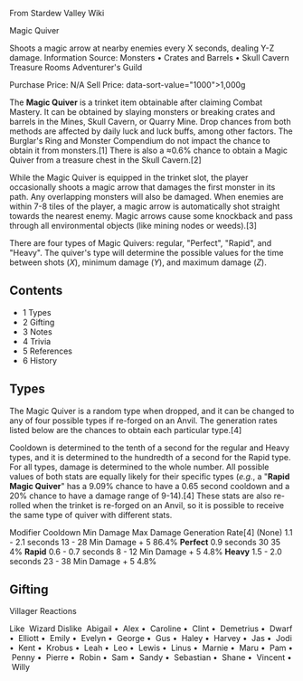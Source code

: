 From Stardew Valley Wiki

Magic Quiver

Shoots a magic arrow at nearby enemies every X seconds, dealing Y-Z damage. Information Source: Monsters • Crates and Barrels • Skull Cavern Treasure Rooms Adventurer's Guild

Purchase Price: N/A Sell Price: data-sort-value="1000"&gt;1,000g

The **Magic Quiver** is a trinket item obtainable after claiming Combat Mastery. It can be obtained by slaying monsters or breaking crates and barrels in the Mines, Skull Cavern, or Quarry Mine. Drop chances from both methods are affected by daily luck and luck buffs, among other factors. The Burglar's Ring and Monster Compendium do not impact the chance to obtain it from monsters.\[1] There is also a ≈0.6% chance to obtain a Magic Quiver from a treasure chest in the Skull Cavern.\[2]

While the Magic Quiver is equipped in the trinket slot, the player occasionally shoots a magic arrow that damages the first monster in its path. Any overlapping monsters will also be damaged. When enemies are within 7-8 tiles of the player, a magic arrow is automatically shot straight towards the nearest enemy. Magic arrows cause some knockback and pass through all environmental objects (like mining nodes or weeds).\[3]

There are four types of Magic Quivers: regular, "Perfect", "Rapid", and "Heavy". The quiver's type will determine the possible values for the time between shots (*X*), minimum damage (*Y*), and maximum damage (*Z*).

## Contents

- 1 Types
- 2 Gifting
- 3 Notes
- 4 Trivia
- 5 References
- 6 History

## Types

The Magic Quiver is a random type when dropped, and it can be changed to any of four possible types if re-forged on an Anvil. The generation rates listed below are the chances to obtain each particular type.\[4]

Cooldown is determined to the tenth of a second for the regular and Heavy types, and it is determined to the hundredth of a second for the Rapid type. For all types, damage is determined to the whole number. All possible values of both stats are equally likely for their specific types (*e.g.*, a "**Rapid Magic Quiver**" has a 9.09% chance to have a 0.65 second cooldown and a 20% chance to have a damage range of 9-14).\[4] These stats are also re-rolled when the trinket is re-forged on an Anvil, so it is possible to receive the same type of quiver with different stats.

Modifier Cooldown Min Damage Max Damage Generation Rate\[4] (None) 1.1 - 2.1 seconds 13 - 28 Min Damage + 5 86.4% **Perfect** 0.9 seconds 30 35 4% **Rapid** 0.6 - 0.7 seconds 8 - 12 Min Damage + 5 4.8% **Heavy** 1.5 - 2.0 seconds 23 - 38 Min Damage + 5 4.8%

## Gifting

Villager Reactions

Like  Wizard Dislike  Abigail •  Alex •  Caroline •  Clint •  Demetrius •  Dwarf •  Elliott •  Emily •  Evelyn •  George •  Gus •  Haley •  Harvey •  Jas •  Jodi •  Kent •  Krobus •  Leah •  Leo •  Lewis •  Linus •  Marnie •  Maru •  Pam •  Penny •  Pierre •  Robin •  Sam •  Sandy •  Sebastian •  Shane •  Vincent •  Willy